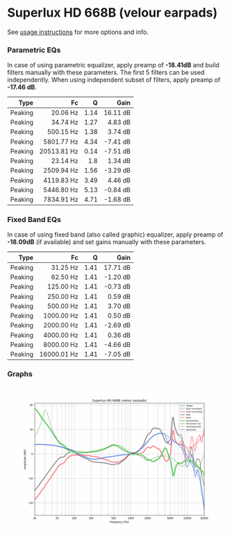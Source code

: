# Superlux HD 668B (velour earpads)
See [usage instructions](https://github.com/jaakkopasanen/AutoEq#usage) for more options and info.

### Parametric EQs
In case of using parametric equalizer, apply preamp of **-18.41dB** and build filters manually
with these parameters. The first 5 filters can be used independently.
When using independent subset of filters, apply preamp of **-17.46 dB**.

| Type    | Fc          |    Q | Gain     |
|--------:|------------:|-----:|---------:|
| Peaking | 20.06 Hz    | 1.14 | 16.11 dB |
| Peaking | 34.74 Hz    | 1.27 | 4.83 dB  |
| Peaking | 500.15 Hz   | 1.38 | 3.74 dB  |
| Peaking | 5801.77 Hz  | 4.34 | -7.41 dB |
| Peaking | 20513.81 Hz | 0.14 | -7.51 dB |
| Peaking | 23.14 Hz    | 1.8  | 1.34 dB  |
| Peaking | 2509.94 Hz  | 1.56 | -3.29 dB |
| Peaking | 4119.83 Hz  | 3.49 | 4.46 dB  |
| Peaking | 5446.80 Hz  | 5.13 | -0.84 dB |
| Peaking | 7834.91 Hz  | 4.71 | -1.68 dB |

### Fixed Band EQs
In case of using fixed band (also called graphic) equalizer, apply preamp of **-18.09dB**
(if available) and set gains manually with these parameters.

| Type    | Fc          |    Q | Gain     |
|--------:|------------:|-----:|---------:|
| Peaking | 31.25 Hz    | 1.41 | 17.71 dB |
| Peaking | 62.50 Hz    | 1.41 | -1.20 dB |
| Peaking | 125.00 Hz   | 1.41 | -0.73 dB |
| Peaking | 250.00 Hz   | 1.41 | 0.59 dB  |
| Peaking | 500.00 Hz   | 1.41 | 3.70 dB  |
| Peaking | 1000.00 Hz  | 1.41 | 0.50 dB  |
| Peaking | 2000.00 Hz  | 1.41 | -2.69 dB |
| Peaking | 4000.00 Hz  | 1.41 | 0.36 dB  |
| Peaking | 8000.00 Hz  | 1.41 | -4.66 dB |
| Peaking | 16000.01 Hz | 1.41 | -7.05 dB |

### Graphs
![](./Superlux%20HD%20668B%20(velour%20earpads).png)